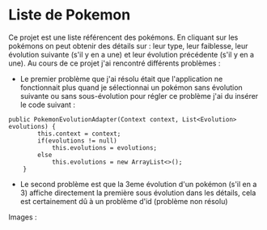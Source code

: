 
# Liste de Pokemon
Ce projet est une liste référencent des pokémons. En cliquant sur les pokémons on peut obtenir des détails sur : leur type, leur faiblesse, leur évolution suivante (s'il y en a une) et leur évolution précédente (s'il y en a une).
Au cours de ce projet j'ai rencontré différents problèmes :

- Le premier problème que j'ai résolu était que l'application ne fonctionnait plus quand je sélectionnai un pokémon sans évolution suivante ou sans sous-évolution pour régler ce problème j'ai du insérer le code suivant : 
```
public PokemonEvolutionAdapter(Context context, List<Evolution> evolutions) {
        this.context = context;
        if(evolutions != null)
            this.evolutions = evolutions;
        else
            this.evolutions = new ArrayList<>();
    }
 ```
    
- Le second problème est que la 3eme évolution d'un pokémon (s'il en a 3) affiche directement la première sous évolution dans les détails, cela est certainement dû à un problème d'id (problème non résolu)


Images : 



 
 
 
